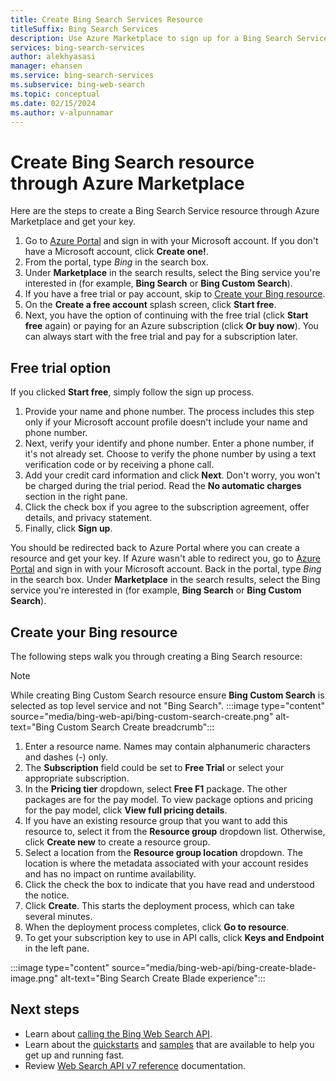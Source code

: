 ```yaml
---
title: Create Bing Search Services Resource
titleSuffix: Bing Search Services
description: Use Azure Marketplace to sign up for a Bing Search Service and get your key.
services: bing-search-services
author: alekhyasasi
manager: ehansen
ms.service: bing-search-services
ms.subservice: bing-web-search
ms.topic: conceptual
ms.date: 02/15/2024
ms.author: v-alpunnamar
---
```


# Create Bing Search resource through Azure Marketplace

Here are the steps to create a Bing Search Service resource through Azure Marketplace and get your key.

1. Go to <a href="https://portal.azure.com" target="_blank">Azure Portal</a> and sign in with your Microsoft account. If you don't have a Microsoft account, click **Create one!**.
1. From the portal, type *Bing* in the search box.
1. Under **Marketplace** in the search results, select the Bing service you're interested in (for example, **Bing Search** or **Bing Custom Search**).
1. If you have a free trial or pay account, skip to [Create your Bing resource](#create-your-bing-resource).
1. On the **Create a free account** splash screen, click **Start free**.
1. Next, you have the option of continuing with the free trial (click **Start free** again) or paying for an Azure subscription (click **Or buy now**). You can always start with the free trial and pay for a subscription later.

## Free trial option

If you clicked **Start free**, simply follow the sign up process.

1. Provide your name and phone number. The process includes this step only if your Microsoft account profile doesn't include your name and phone number.
1. Next, verify your identify and phone number. Enter a phone number, if it's not already set. Choose to verify the phone number by using a text verification code or by receiving a phone call.
1. Add your credit card information and click **Next**. Don't worry, you won't be charged during the trial period. Read the **No automatic charges** section in the right pane.  
1. Click the check box if you agree to the subscription agreement, offer details, and privacy statement.
1. Finally, click **Sign up**.

You should be redirected back to Azure Portal where you can create a resource and get your key. If Azure wasn't able to redirect you, go to <a href="https://portal.azure.com" target="_blank">Azure Portal</a> and sign in with your Microsoft account. Back in the portal, type *Bing* in the search box. Under **Marketplace** in the search results, select the Bing service you're interested in (for example, **Bing Search** or **Bing Custom Search**).

## Create your Bing resource

The following steps walk you through creating a Bing Search resource:  

  >[!NOTE]
  > While creating Bing Custom Search resource ensure **Bing Custom Search** is selected as top level service and not "Bing Search".
  > :::image type="content" source="media/bing-web-api/bing-custom-search-create.png" alt-text="Bing Custom Search Create breadcrumb":::

1. Enter a resource name. Names may contain alphanumeric characters and dashes (-) only.
1. The **Subscription** field could be set to **Free Trial** or select your appropriate subscription.
1. In the **Pricing tier** dropdown, select **Free F1** package. The other packages are for the pay model. To view package options and pricing for the pay model, click **View full pricing details**.
1. If you have an existing resource group that you want to add this resource to, select it from the **Resource group** dropdown list. Otherwise, click **Create new** to create a resource group.
1. Select a location from the **Resource group location** dropdown. The location is where the metadata associated with your account resides and has no impact on runtime availability.
1. Click the check the box to indicate that you have read and understood the notice.
1. Click **Create**. This starts the deployment process, which can take several minutes.
1. When the deployment process completes, click **Go to resource**.
1. To get your subscription key to use in API calls, click **Keys and Endpoint** in the left pane.  

:::image type="content" source="media/bing-web-api/bing-create-blade-image.png" alt-text="Bing Search Create Blade experience":::

## Next steps

- Learn about [calling the Bing Web Search API](search-the-web.md).
- Learn about the [quickstarts](quickstarts/quickstarts.md) and [samples](samples.md) that are available to help you get up and running fast.
- Review [Web Search API v7 reference](reference/endpoints.md) documentation.  
